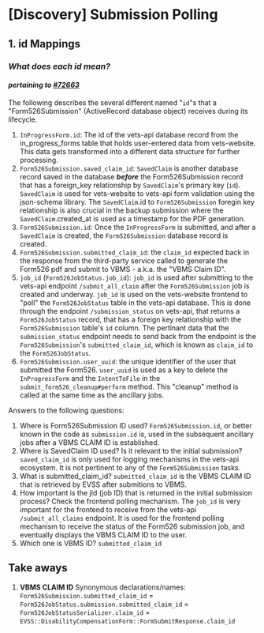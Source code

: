 # [Discovery] Submission Polling

## 1. id Mappings
### _What does each id mean?_
#### _pertaining to [#72663](https://app.zenhub.com/workspaces/disability-experience-63dbdb0a401c4400119d3a44/issues/gh/department-of-veterans-affairs/va.gov-team/72663)_

The following describes the several different named "`id`"s that a "Form526Submission" (ActiveRecord database object) receives during its lifecycle.

1. `InProgressForm.id`: The id of the vets-api database record from the in_progress_forms table that holds user-entered data from vets-website. This data gets transformed into a different data structure for further processing.
2. `Form526Submission.saved_claim_id`: `SavedClaim` is another database record saved in the database **_before_** the Form526Submission record that has a foreign_key relationship by `SavedClaim`'s primary key (`id`). `SavedClaim` is used for vets-website to vets-api form validation using the json-schema library. The `SavedClaim`.id to `Form526Submission` foregin key relationship is also crucial in the backup submission where the `SavedClaim`.created_at is used as a timestamp for the PDF generation.
3. `Form526Submission.id`: Once the `InProgressForm` is submitted, and after a `SavedClaim` is created, the `Form526Submission` database record is created. 
4. `Form526Submission.submitted_claim_id`: the `claim_id` expected back in the response from the third-party service called to generate the Form526 pdf and submit to VBMS - a.k.a. the "VBMS Claim ID".
5. `job_id` (`Form526JobStatus.job_id`): `job_id` is used after submitting to the vets-api endpoint `/submit_all_claim` after the `Form526Submission` job is created and underway. `job_id` is used on the vets-website frontend to "poll" the `Form526JobStatus` table in the vets-api database. This is done through the endpoint `/submission_status` on vets-api, that returns a `Form526JobStatus` record, that has a foreign key relationship with the `Form526Submission` table's `id` column. The pertinant data that the `submission_status` endpoint needs to send back from the endpoint is the `Form526Submission`'s `submitted_claim_id`, which is known as `claim_id` to the `Form526JobStatus`.
6. `Form526Submission.user_uuid`: the unique identifier of the user that submitted the Form526. `user_uuid` is used as a key to delete the `InProgressForm` and the `IntentToFile`  in the `submit_form526_cleanup#perform` method. This "cleanup" method is called at the same time as the ancillary jobs. 

Answers to the following questions:
1. Where is Form526Submission ID used? `Form526Submission.id`, or better known in the code as `submission.id` is, used in the subsequent ancillary jobs after a VBMS CLAIM ID is established.
2. Where is SavedClaim ID used? Is it relevant to the initial submission?
   `saved_claim_id` is only used for logging mechanisms in the vets-api ecosystem. It is not pertinent to any of the `Form526Submission` tasks.
4. What is submitted_claim_id?
   `submitted_claim_id` is the VBMS CLAIM ID that is retrieved by EVSS after submitions to VBMS.
6. How important is the jId (job ID) that is returned in the initial submission process? Check the frontend polling mechanism.
   The `job_id` is very important for the frontend to receive from the vets-api `/submit_all_claims` endpoint. It is used for the frontend polling mechanism to receive the status of the Form526 submission job, and eventually displays the VBMS CLAIM ID to the user.
8. Which one is VBMS ID? `submitted_claim_id`

## Take aways
1. **VBMS CLAIM ID** Synonymous declarations/names: `Form526Submission.submitted_claim_id` = `Form526JobStatus.submission.submitted_claim_id` = `Form526JobStatusSerializer.claim_id` = `EVSS::DisabilityCompensationForm::FormSubmitResponse.claim_id`
